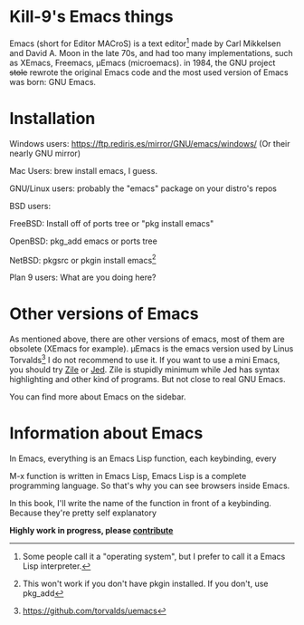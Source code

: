 # Kill-9's Emacs things

Emacs (short for Editor MACroS) is a text editor[^1] made by Carl
Mikkelsen and David A. Moon in the late 70s, and had too many
implementations, such as XEmacs, Freemacs, µEmacs (microemacs). in
1984, the GNU project ~~stole~~ rewrote the original Emacs code
and the most used version of Emacs was born: GNU Emacs.

# Installation

Windows users: <https://ftp.rediris.es/mirror/GNU/emacs/windows/> (Or their nearly GNU mirror)

Mac Users: brew install emacs, I guess.

GNU/Linux users: probably the "emacs" package on your distro's repos

BSD users:

FreeBSD: Install off of ports tree or "pkg install emacs"

OpenBSD: pkg_add emacs or ports tree

NetBSD: pkgsrc or pkgin install emacs[^2]

Plan 9 users: What are you doing here?

# Other versions of Emacs

As mentioned above, there are other versions of emacs, most of them
are obsolete (XEmacs for example).  µEmacs is the emacs version used
by Linus Torvalds[^3] I do not recommend to use it. If you want to use
a mini Emacs, you should try [Zile](https://gnu.org/software/zile) or
[Jed](http://www.jedsoft.org/jed/). Zile is stupidly minimum while Jed
has syntax highlighting and other kind of programs. But not close to
real GNU Emacs.

You can find more about Emacs on the sidebar.

# Information about Emacs

In Emacs, everything is an Emacs Lisp function, each keybinding, every

M-x function is written in Emacs Lisp, Emacs Lisp is a complete
programming language. So that's why you can see browsers inside Emacs.

In this book, I'll write the name of the function in front of a keybinding. Because they're pretty self explanatory


**Highly work in progress, please [contribute](https://gitlab.com/qorg11/kill9)**

[^1]: Some people call it a "operating system", but I prefer to call it a Emacs Lisp interpreter. 
[^2]: This won't work if you don't have pkgin installed. If you don't, use pkg_add
[^3]: <https://github.com/torvalds/uemacs>
